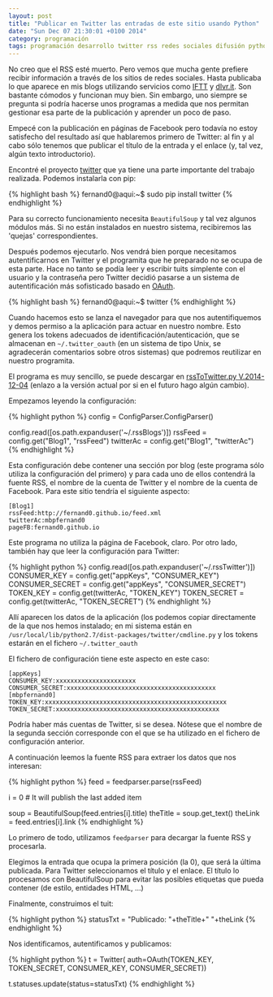 ```yaml
---
layout: post
title: "Publicar en Twitter las entradas de este sitio usando Python"
date: "Sun Dec 07 21:30:01 +0100 2014"
category: programación
tags: programación desarrollo twitter rss redes sociales difusión python
---
```


No creo que el RSS esté muerto. Pero vemos que mucha gente prefiere recibir información a través de los sitios de redes sociales. Hasta publicaba lo que aparece en mis blogs utilizando servicios como [IFTT](http://ifttt.com/) y [dlvr.it](dlvr.it). 
Son bastante cómodos y funcionan muy bien. Sin embargo, uno siempre se pregunta si podría hacerse unos programas a medida que nos permitan gestionar esa parte de la publicación y aprender un poco de paso.

Empecé con la publicación en páginas de Facebook pero todavía no estoy satisfecho del resultado así que hablaremos primero de Twitter: al fin y al cabo sólo tenemos que publicar el título de la entrada y el enlace (y, tal vez, algún texto introductorio).

Encontré el proyecto [twitter](https://pypi.python.org/pypi/twitter) que ya tiene una parte importante del trabajo realizada. Podemos instalarla con pip:

{% highlight bash %}
fernand0@aqui:~$ sudo pip install twitter
{% endhighlight %}

Para su correcto funcionamiento necesita `BeautifulSoup` y tal vez algunos módulos más. Si no están instalados en nuestro sistema, recibiremos las 'quejas' correspondientes.

Después podemos ejecutarlo. 
Nos vendrá bien porque necesitamos autentificarnos en Twitter y el programita que he preparado no se ocupa de esta parte. Hace no tanto se podía leer y escribir tuits simplente con el usuario y la contraseña pero Twitter decidió pasarse a un sistema de autentificación más sofisticado basado en [OAuth](http://oauth.net/).

{% highlight bash %}
fernand0@aqui:~$ twitter
{% endhighlight %}

Cuando hacemos esto se lanza el navegador para que nos autentifiquemos y demos permiso a la aplicación para actuar en nuestro nombre. Esto genera los tokens adecuados de identificación/autenticación, que se almacenan en `~/.twitter_oauth` (en un sistema de tipo Unix, se agradecerán comentarios sobre otros sistemas) que podremos reutilizar en nuestro programita.


El programa es muy sencillo, se puede descargar en [rssToTwitter.py V.2014-12-04](https://github.com/fernand0/scripts/blob/1ac96a2ee121ba9e848ece29e09ae7100c29ec9f/rssToTwitter.py) (enlazo a la versión actual por si en el futuro hago algún cambio).

Empezamos leyendo la configuración:

{% highlight python %}
config = ConfigParser.ConfigParser()

config.read([os.path.expanduser('~/.rssBlogs')])
rssFeed = config.get("Blog1", "rssFeed")
twitterAc = config.get("Blog1", "twitterAc")
{% endhighlight %}

Esta configuración debe contener una sección por blog (este programa sólo utiliza la configuración del primero) y para cada uno de ellos contendrá la fuente RSS, el nombre de la cuenta de Twitter y el nombre de la cuenta de Facebook. Para este sitio tendría el siguiente aspecto:


	[Blog1]
	rssFeed:http://fernand0.github.io/feed.xml
	twitterAc:mbpfernand0
	pageFB:fernand0.github.io


Este programa no utiliza la página de Facebook, claro.
Por otro lado, también hay que leer la configuración para Twitter:

{% highlight python %}
config.read([os.path.expanduser('~/.rssTwitter')])
CONSUMER_KEY = config.get("appKeys", "CONSUMER_KEY")
CONSUMER_SECRET = config.get("appKeys", "CONSUMER_SECRET")
TOKEN_KEY = config.get(twitterAc, "TOKEN_KEY")
TOKEN_SECRET = config.get(twitterAc, "TOKEN_SECRET")
{% endhighlight %}

Allí aparecen los datos de la aplicación (los podemos copiar directamente de la que nos hemos instalado; en mi sistema están en `/usr/local/lib/python2.7/dist-packages/twitter/cmdline.py` y los tokens estarán en el fichero `~/.twitter_oauth`

El fichero de configuración tiene este aspecto en este caso:

	[appKeys]
	CONSUMER_KEY:xxxxxxxxxxxxxxxxxxxxxx
	CONSUMER_SECRET:xxxxxxxxxxxxxxxxxxxxxxxxxxxxxxxxxxxxxxxxx
	[mbpfernand0]
	TOKEN_KEY:xxxxxxxxxxxxxxxxxxxxxxxxxxxxxxxxxxxxxxxxxxxxxxxxxx
	TOKEN_SECRET:xxxxxxxxxxxxxxxxxxxxxxxxxxxxxxxxxxxxxxxxxxxxx

Podría haber más cuentas de Twitter, si se desea. Nótese que el nombre de la segunda sección corresponde con el que se ha utilizado en el fichero de configuración anterior.

A continuación leemos la fuente RSS para extraer los datos que nos interesan:

{% highlight python %}
feed = feedparser.parse(rssFeed)

i = 0 # It will publish the last added item

soup = BeautifulSoup(feed.entries[i].title)
theTitle = soup.get_text()
theLink = feed.entries[i].link
{% endhighlight %}

Lo primero de todo, utilizamos `feedparser` para decargar la fuente RSS y procesarla.

Elegimos la entrada que ocupa la primera posición (la 0), que será la última publicada. Para Twitter seleccionamos el título y el enlace.
El título lo procesamos con BeautifulSoup para evitar las posibles etiquetas que pueda contener (de estilo, entidades HTML, ...) 

Finalmente, construimos el tuit:

{% highlight python %}
statusTxt = "Publicado: "+theTitle+" "+theLink
{% endhighlight %}

Nos identificamos, autentificamos y publicamos:

{% highlight python %}
t = Twitter(
	auth=OAuth(TOKEN_KEY, TOKEN_SECRET, CONSUMER_KEY, CONSUMER_SECRET))

t.statuses.update(status=statusTxt)
{% endhighlight %}

